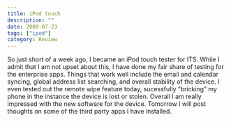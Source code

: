 ```yaml
---
title: iPod touch
description: ""
date: 2008-07-23
tags: ["ipod"]
category: Review
---
```



So just short of a week ago, I became an iPod touch tester for ITS.  While I admit that I am not upset about this, I have done my fair share of testing for the enterprise apps.  Things that work well include the email and calendar syncing, global address list searching, and overall stability of the device.  I even tested out the remote wipe feature today, sucessfully “bricking” my phone in the instance the device is lost or stolen.  Overall I am really impressed with the new software for the device.  Tomorrow I will post thoughts on some of the third party apps I have installed.
